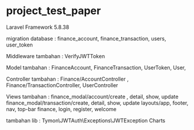 # project_test_paper

Laravel Framework 5.8.38

migration database : finance_account, finance_transaction, users, user_token

Middleware tambahan : VerifyJWTToken

Model tambahan : FinanceAccount, FinanceTransaction, UserToken, User,

Controller tambahan : Finance/AccountController , Finance/TransactionController, UserController

Views tambahan : finance_modal/account/create , detail, show, update
finance_modal/transaction/create, detail, show, update
layouts/app, footer, nav, top-bar
finance, login, register, welcome

tambahan lib : Tymon\JWTAuth\Exceptions\JWTException
Charts
